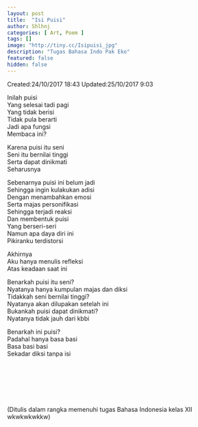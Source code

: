 ```yaml
---
layout: post
title:  "Isi Puisi"
author: Shlhnj
categories: [ Art, Poem ]
tags: []
image: "http://tiny.cc/Isipuisi_jpg"
description: "Tugas Bahasa Indo Pak Eko"
featured: false
hidden: false
---
```


Created:24/10/2017 18:43 Updated:25/10/2017 9:03
 
Inilah puisi<br>
Yang selesai tadi pagi<br>
Yang tidak berisi<br>
Tidak pula berarti<br>
Jadi apa fungsi<br>
Membaca ini?<br>

Karena puisi itu seni<br>
Seni itu bernilai tinggi<br>
Serta dapat dinikmati<br>
Seharusnya<br>

Sebenarnya puisi ini belum jadi<br>
Sehingga ingin kulakukan adisi<br>
Dengan menambahkan emosi<br>
Serta majas personifikasi<br>
Sehingga terjadi reaksi<br>
Dan membentuk puisi<br>
Yang berseri-seri<br>
Namun apa daya diri ini<br>
Pikiranku terdistorsi<br>

Akhirnya<br>
Aku hanya menulis refleksi<br>
Atas keadaan saat ini<br>

Benarkah puisi itu seni?<br>
Nyatanya hanya kumpulan majas dan diksi<br>
Tidakkah seni bernilai tinggi?<br>
Nyatanya akan dilupakan setelah ini<br>
Bukankah puisi dapat dinikmati?<br>
Nyatanya tidak jauh dari kbbi<br>

Benarkah ini puisi?<br>
Padahal hanya basa basi<br>
Basa basi basi<br>
Sekadar diksi tanpa isi<br>
 
 <br>
 <br>
 <br>
 <br>
 <br>
 
(Ditulis dalam rangka memenuhi tugas Bahasa Indonesia kelas XII wkwkwkwkkw)
